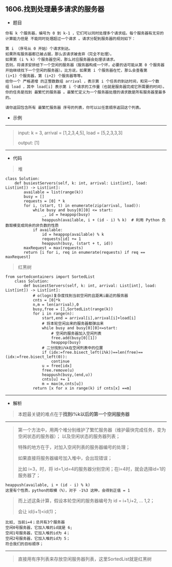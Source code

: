 1606.找到处理最多请求的服务器
----------
 - 题目
> 
    你有 k 个服务器，编号为 0 到 k-1 ，它们可以同时处理多个请求组。每个服务器有无穷的计算能力但是 不能同时处理超过一个请求 。请求分配到服务器的规则如下：

    第 i （序号从 0 开始）个请求到达。
    如果所有服务器都已被占据，那么该请求被舍弃（完全不处理）。
    如果第 (i % k) 个服务器空闲，那么对应服务器会处理该请求。
    否则，将请求安排给下一个空闲的服务器（服务器构成一个环，必要的话可能从第 0 个服务器开始继续找下一个空闲的服务器）。比方说，如果第 i 个服务器在忙，那么会查看第 (i+1) 个服务器，第 (i+2) 个服务器等等。
    给你一个 严格递增 的正整数数组 arrival ，表示第 i 个任务的到达时间，和另一个数组 load ，其中 load[i] 表示第 i 个请求的工作量（也就是服务器完成它所需要的时间）。你的任务是找到 最繁忙的服务器 。最繁忙定义为一个服务器处理的请求数是所有服务器里最多的。
    
    请你返回包含所有 最繁忙服务器 序号的列表，你可以以任意顺序返回这个列表。
 - 示例
 ----------
> input: k = 3, arrival = [1,2,3,4,5], load = [5,2,3,3,3]
>
> output: [1]
 ----------
 - 代码
 >
> 堆
> 
    class Solution:
        def busiestServers(self, k: int, arrival: List[int], load: List[int]) -> List[int]:
            available = list(range(k))
            busy = []
            requests = [0] * k
            for i, (start, t) in enumerate(zip(arrival, load)):
                while busy and busy[0][0] <= start:
                    _, id = heappop(busy)
                    heappush(available, i + (id - i) % k)  # 利用 Python 负数取模变成同余的非负数的性质
                if available:
                    id = heappop(available) % k
                    requests[id] += 1
                    heappush(busy, (start + t, id))
            maxRequest = max(requests)
            return [i for i, req in enumerate(requests) if req == maxRequest]
>
> 
> 红黑树
> 
    from sortedcontainers import SortedList
        class Solution:
            def busiestServers(self, k: int, arrival: List[int], load: List[int]) -> List[int]:
                # o(logn)复杂度找到当前空闲的且距离i最近的服务器
                cnts = [0]*k
                n,m = len(arrival),0
                busy,free = [],SortedList(range(k))
                for i in range(n):
                    start,end = arrival[i],arrival[i]+load[i]
                    # 将本轮空闲出来的服务器都弹出来
                    while busy and busy[0][0]<=start:
                        # 空闲的服务器加入空闲列表
                        free.add(busy[0][1])
                        heappop(busy)
                    # 二分找到i%k在空闲列表中的位置
                    if (idx:=free.bisect_left(i%k))==len(free)==(idx:=free.bisect_left(0)):
                        continue
                    u = free[idx]
                    free.remove(u)
                    heappush(busy,(end,u))
                    cnts[u] += 1
                    m = max(m,cnts[u])
                return [x for x in range(k) if cnts[x] ==m]
 ----------
 - 解析
 > 
>  本题最关键的难点在于**找到i%k以后的第一个空闲服务器**
> 
 ----------
>
> 第一个方法中，用两个堆分别维护了繁忙服务器（维护最快完成任务，变为空闲状态的服务器）；
> 以及空闲状态的服务器列表；
> 
> 特殊的地方在于，对加入空闲列表的服务器编号的处理；
> 
> 如果直接将服务器编号加入堆中，会出现错误；
> 
> 比如 i=3，时，将 id=1,id=4的服务器分别空闲；在i=4时，就会选择id=1的服务器了；
> 
    heappush(available, i + (id - i) % k)
    这里有个性质，python的取模（%），对于 -1%3 这种，会得到正值 = 1
>
> 而上述这条计算，假设本轮空闲的服务器编号为 id = i+1,i+2, ... 1,2；
> 
> 会让 id(i+1)<id(1)；
> 
    比如, 当前i=4；总共有3个服务器
    空闲0号服务器，它加入堆的id就是 6;
    空闲1号服务器，它加入堆的id为 4；
    空闲2号服务器，它加入堆的id为 5；
    符合我们的目标顺序；
>
> 
 ----------
>
> 直接用有序列表来存放空闲服务器列表，这里SortedList就是红黑树
> 
> 